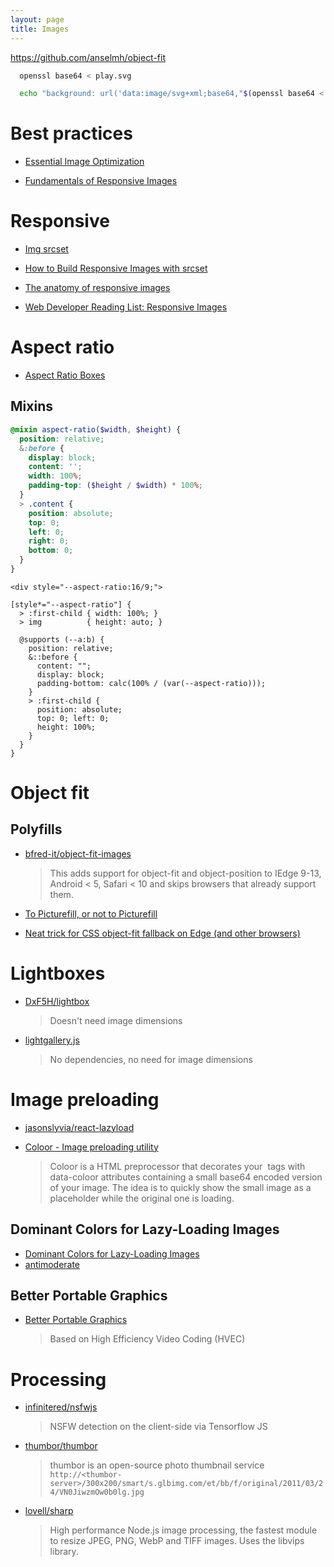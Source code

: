 ```yaml
---
layout: page
title: Images
---
```


https://github.com/anselmh/object-fit

```bash
  openssl base64 < play.svg
```

```bash
  echo "background: url('data:image/svg+xml;base64,"$(openssl base64 < path/to/file.svg)"');"
```

# Best practices

- [Essential Image Optimization](https://images.guide/)

- [Fundamentals of Responsive Images](https://www.lullabot.com/articles/fundamentals-of-responsive-images)

# Responsive

- [Img srcset](https://css-tricks.com/responsive-images-youre-just-changing-resolutions-use-srcset/)

- [How to Build Responsive Images with srcset](https://www.sitepoint.com/how-to-build-responsive-images-with-srcset/)

- [The anatomy of responsive images](https://jakearchibald.com/2015/anatomy-of-responsive-images/)

- [Web Developer Reading List: Responsive Images](http://thenewcode.com/1177/Web-Developer-Reading-List-Responsive-Images)

# Aspect ratio

- [Aspect Ratio Boxes](https://css-tricks.com/aspect-ratio-boxes/)

## Mixins

```scss
@mixin aspect-ratio($width, $height) {
  position: relative;
  &:before {
    display: block;
    content: '';
    width: 100%;
    padding-top: ($height / $width) * 100%;
  }
  > .content {
    position: absolute;
    top: 0;
    left: 0;
    right: 0;
    bottom: 0;
  }
}
```

```
<div style="--aspect-ratio:16/9;">

[style*="--aspect-ratio"] {
  > :first-child { width: 100%; }
  > img          { height: auto; }

  @supports (--a:b) {
    position: relative;
    &::before {
      content: "";
      display: block;
      padding-bottom: calc(100% / (var(--aspect-ratio)));
    }
    > :first-child {
      position: absolute;
      top: 0; left: 0;
      height: 100%;
    }
  }
}
```

# Object fit

## Polyfills

- [bfred-it/object-fit-images](https://github.com/bfred-it/object-fit-images)

  > This adds support for object-fit and object-position to IEdge 9-13, Android < 5, Safari < 10 and skips browsers that already support them.

- [To Picturefill, or not to Picturefill](https://www.filamentgroup.com/lab/to-picturefill.html)

- [Neat trick for CSS object-fit fallback on Edge (and other browsers)](https://medium.com/@primozcigler/neat-trick-for-css-object-fit-fallback-on-edge-and-other-browsers-afbc53bbb2c3#.68cdxqj0j)

# Lightboxes

- [DxF5H/lightbox](https://github.com/DxF5H/lightbox)

  > Doesn't need image dimensions

- [lightgallery.js](https://github.com/sachinchoolur/lightgallery.js)
  > No dependencies, no need for image dimensions

# Image preloading

- [jasonslyvia/react-lazyload](https://github.com/jasonslyvia/react-lazyload)

- [Coloor - Image preloading utility](https://github.com/krasimir/coloor)
  > Coloor is a HTML preprocessor that decorates your <img> tags with data-coloor attributes containing a small base64 encoded version of your image. The idea is to quickly show the small image as a placeholder while the original one is loading.

## Dominant Colors for Lazy-Loading Images

- [Dominant Colors for Lazy-Loading Images](https://manu.ninja/dominant-colors-for-lazy-loading-images)
- [antimoderate](https://github.com/whackashoe/antimoderate)

## Better Portable Graphics

- [Better Portable Graphics](https://en.wikipedia.org/wiki/Better_Portable_Graphics)
  > Based on High Efficiency Video Coding (HVEC)

# Processing

- [infinitered/nsfwjs](https://github.com/infinitered/nsfwjs)

  > NSFW detection on the client-side via Tensorflow JS

- [thumbor/thumbor](https://github.com/thumbor/thumbor)

  > thumbor is an open-source photo thumbnail service
  > `http://<thumbor-server>/300x200/smart/s.glbimg.com/et/bb/f/original/2011/03/24/VN0JiwzmOw0b0lg.jpg`

- [lovell/sharp](https://github.com/lovell/sharp)

  > High performance Node.js image processing, the fastest module to resize JPEG, PNG, WebP and TIFF images. Uses the libvips library.
